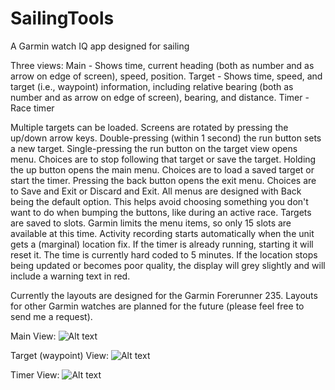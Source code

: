 # SailingTools
A Garmin watch IQ app designed for sailing

Three views:
Main - Shows time, current heading (both as number and as arrow on edge of screen), speed, position.
Target - Shows time, speed, and target (i.e., waypoint) information, including relative bearing (both as number and as arrow on edge of screen), bearing, and distance.
Timer - Race timer

Multiple targets can be loaded. Screens are rotated by pressing the up/down arrow keys.
Double-pressing (within 1 second) the run button sets a new target.
Single-pressing the run button on the target view opens menu. Choices are to stop following that target or save the target.
Holding the up button opens the main menu. Choices are to load a saved target or start the timer. 
Pressing the back button opens the exit menu. Choices are to Save and Exit or Discard and Exit.
All menus are designed with Back being the default option. This helps avoid choosing something you don't want to do when bumping the buttons, like during an active race.
Targets are saved to slots. Garmin limits the menu items, so only 15 slots are available at this time.
Activity recording starts automatically when the unit gets a (marginal) location fix.
If the timer is already running, starting it will reset it. The time is currently hard coded to 5 minutes.
If the location stops being updated or becomes poor quality, the display will grey slightly and will include a warning text in red.

Currently the layouts are designed for the Garmin Forerunner 235.  Layouts for other Garmin watches are planned for the future (please feel free to send me a request).

Main View:
![Alt text](img/mainView.jpg?raw=true "Main View")

Target (waypoint) View:
![Alt text](img/targetView.jpg?raw=true "Target (waypoint) View")

Timer View:
![Alt text](img/timerView.jpg?raw=true "Timer View")